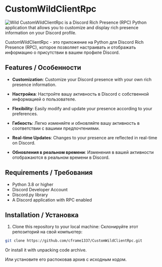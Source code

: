 # CustomWildClientRpc
![Wild](https://repository-images.githubusercontent.com/775431919/f6b18821-9674-4577-826a-1d30a4e6480a)
CustomWildClientRpc is a Discord Rich Presence (RPC) Python application that allows you to customize and display rich presence information on your Discord profile. 

CustomWildClientRpc - это приложение на Python для Discord Rich Presence (RPC), которое позволяет настраивать и отображать информацию о присутствии в вашем профиле Discord.

## Features / Особенности

- **Customization**: Customize your Discord presence with your own rich presence information.
- **Настройка**: Настройте вашу активность в Discord с собственной информацией о пользователе.

- **Flexibility**: Easily modify and update your presence according to your preferences.
- **Гибкость**: Легко изменяйте и обновляйте вашу активность в соответствии с вашими предпочтениями.

- **Real-time Updates**: Changes to your presence are reflected in real-time on Discord.
- **Обновления в реальном времени**: Изменения в вашей активности отображаются в реальном времени в Discord.

## Requirements / Требования

- Python 3.8 or higher
- Discord Developer Account
- Discord.py library
- A Discord application with RPC enabled

## Installation / Установка

1. Clone this repository to your local machine:
   Склонируйте этот репозиторий на свой компьютер:

```bash
git clone https://github.com/cframe1337/CustomWildClientRpc.git
```
Or install it with unpacking code archive.

Или установите его распоковав архив с исходным кодом.
